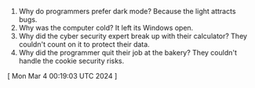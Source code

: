  
1. Why do programmers prefer dark mode? Because the light attracts bugs.
2. Why was the computer cold? It left its Windows open.
3. Why did the cyber security expert break up with their calculator? They couldn't count on it to protect their data.
4. Why did the programmer quit their job at the bakery? They couldn't handle the cookie security risks.
 
[ 
Mon Mar  4 00:19:03 UTC 2024
 ]
